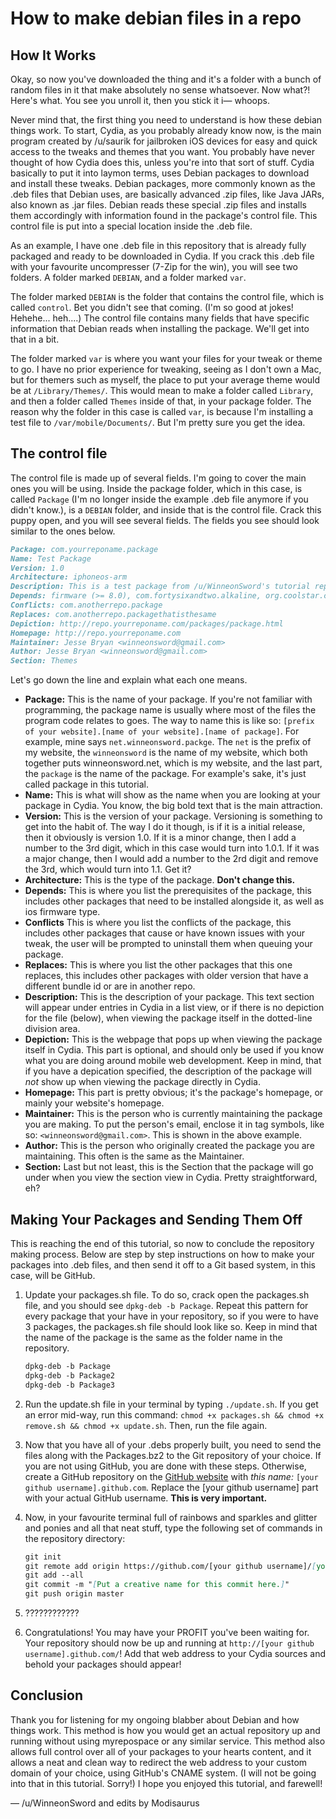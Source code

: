 # How to make debian files in a repo

## How It Works
Okay, so now you've downloaded the thing and it's a folder with a bunch of random files in it that make absolutely no sense whatsoever. Now what?! Here's what. You see you unroll it, then you stick it i&mdash; whoops.

Never mind that, the first thing you need to understand is how these debian things work. To start, Cydia, as you probably already know now, is the main program created by /u/saurik for jailbroken iOS devices for easy and quick access to the tweaks and themes that you want. You probably have never thought of how Cydia does this, unless you're into that sort of stuff. Cydia basically to put it into laymon terms, uses Debian packages to download and install these tweaks. Debian packages, more commonly known as the .deb files that Debian uses, are basically advanced .zip files, like Java JARs, also known as .jar files. Debian reads these special .zip files and installs them accordingly with information found in the package's control file. This control file is put into a special location inside the .deb file.

As an example, I have one .deb file in this repository that is already fully packaged and ready to be downloaded in Cydia. If you crack this .deb file with your favourite uncompresser (7-Zip for the win), you will see two folders. A folder marked `DEBIAN`, and a folder marked `var`.

The folder marked `DEBIAN` is the folder that contains the control file, which is called `control`. Bet you didn't see that coming. (I'm so good at jokes! Hehehe... heh....) The control file contains many fields that have specific information that Debian reads when installing the package. We'll get into that in a bit.

The folder marked `var` is where you want your files for your tweak or theme to go. I have no prior experience for tweaking, seeing as I don't own a Mac, but for themers such as myself, the place to put your average theme would be at `/Library/Themes/`. This would mean to make a folder called `Library`, and then a folder called `Themes` inside of that, in your package folder. The reason why the folder in this case is called `var`, is because I'm installing a test file to `/var/mobile/Documents/`. But I'm pretty sure you get the idea.

## The control file
The control file is made up of several fields. I'm going to cover the main ones you will be using. Inside the package folder, which in this case, is called `Package` (I'm no longer inside the example .deb file anymore if you didn't know.), is a `DEBIAN` folder, and inside that is the control file. Crack this puppy open, and you will see several fields. The fields you see should look similar to the ones below.

```markdown
Package: com.yourreponame.package
Name: Test Package
Version: 1.0
Architecture: iphoneos-arm
Description: This is a test package from /u/WinneonSword's tutorial repository!
Depends: firmware (>= 8.0), com.fortysixandtwo.alkaline, org.coolstar.customclock, com.groovycarrot.sbhtml, com.unlimapps.toneenabler, com.unlimapps.uaunbox, com.matchstic.infostats, com.codethemed.iconbundles, com.evilgoldfish.lockglyph, winterboard
Conflicts: com.anotherrepo.package
Replaces: com.anotherrepo.packagethatisthesame
Depiction: http://repo.yourreponame.com/packages/package.html
Homepage: http://repo.yourreponame.com
Maintainer: Jesse Bryan <winneonsword@gmail.com>
Author: Jesse Bryan <winneonsword@gmail.com>
Section: Themes
```

Let's go down the line and explain what each one means.

* **Package:** This is the name of your package. If you're not familiar with programming, the package name is usually where most of the files the program code relates to goes. The way to name this is like so: `[prefix of your website].[name of your website].[name of package]`. For example, mine says `net.winneonsword.packge`. The `net` is the prefix of my website, the `winneonsword` is the name of my website, which both together puts winneonsword.net, which is my website, and the last part, the `package` is the name of the package. For example's sake, it's just called package in this tutorial.
* **Name:** This is what will show as the name when you are looking at your package in Cydia. You know, the big bold text that is the main attraction.
* **Version:** This is the version of your package. Versioning is something to get into the habit of. The way I do it though, is if it is a initial release, then it obviously is version 1.0. If it is a minor change, then I add a number to the 3rd digit, which in this case would turn into 1.0.1. If it was a major change, then I would add a number to the 2rd digit and remove the 3rd, which would turn into 1.1. Get it?
* **Architecture:** This is the type of the package. **Don't change this.**
* **Depends:** This is where you list the prerequisites of the package, this includes other packages that need to be installed alongside it, as well as ios firmware type.
* **Conflicts** This is where you list the conflicts of the package, this includes other packages that cause or have known issues with your tweak, the user will be prompted to uninstall them when queuing your package.
* **Replaces:** This is where you list the other packages that this one replaces, this includes other packages with older version that have a different bundle id or are in another repo.
* **Description:** This is the description of your package. This text section will appear under entries in Cydia in a list view, or if there is no depiction for the file (below), when viewing the package itself in the dotted-line division area.
* **Depiction:** This is the webpage that pops up when viewing the package itself in Cydia. This part is optional, and should only be used if you know what you are doing around mobile web development. Keep in mind, that if you have a depication specified, the description of the package will *not* show up when viewing the package directly in Cydia.
* **Homepage:** This part is pretty obvious; it's the package's homepage, or mainly your website's homepage.
* **Maintainer:** This is the person who is currently maintaining the package you are making. To put the person's email, enclose it in tag symbols, like so: `<winneonsword@gmail.com>`. This is shown in the above example.
* **Author:** This is the person who originally created the package you are maintaining. This often is the same as the Maintainer.
* **Section:** Last but not least, this is the Section that the package will go under when you view the section view in Cydia. Pretty straightforward, eh?

## Making Your Packages and Sending Them Off
This is reaching the end of this tutorial, so now to conclude the repository making process. Below are step by step instructions on how to make your packages into .deb files, and then send it off to a Git based system, in this case, will be GitHub.

1. Update your packages.sh file. To do so, crack open the packages.sh file, and you should see `dpkg-deb -b Package`. Repeat this pattern for every package that your have in your repository, so if you were to have 3 packages, the packages.sh file should look like so. Keep in mind that the name of the package is the same as the folder name in the repository.

    ```markdown
    dpkg-deb -b Package
    dpkg-deb -b Package2
    dpkg-deb -b Package3
    ```

2. Run the update.sh file in your terminal by typing `./update.sh`. If you get an error mid-way, run this command: `chmod +x packages.sh && chmod +x remove.sh && chmod +x update.sh`. Then, run the file again.
3. Now that you have all of your .debs properly built, you need to send the files along with the Packages.bz2 to the Git repository of your choice. If you are not using GitHub, you are done with these steps. Otherwise, create a GitHub repository on the [GitHub website](https://github.com/) with *this name:* `[your github username].github.com`. Replace the [your github username] part with your actual GitHub username. **This is very important.**
4. Now, in your favourite terminal full of rainbows and sparkles and glitter and ponies and all that neat stuff, type the following set of commands in the repository directory:

    ```markdown
    git init
    git remote add origin https://github.com/[your github username]/[your github username].github.com.git
    git add --all
    git commit -m "[Put a creative name for this commit here.]"
    git push origin master
    ```

5. ????????????
6. Congratulations! You may have your PROFIT you've been waiting for. Your repository should now be up and running at `http://[your github username].github.com/`! Add that web address to your Cydia sources and behold your packages should appear!

## Conclusion
Thank you for listening for my ongoing blabber about Debian and how things work. This method is how you would get an actual repository up and running without using myrepospace or any similar service. This method also allows full control over all of your packages to your hearts content, and it allows a neat and clean way to redirect the web address to your custom domain of your choice, using GitHub's CNAME system. (I will not be going into that in this tutorial. Sorry!) I hope you enjoyed this tutorial, and farewell!

&mdash; /u/WinneonSword and edits by Modisaurus
